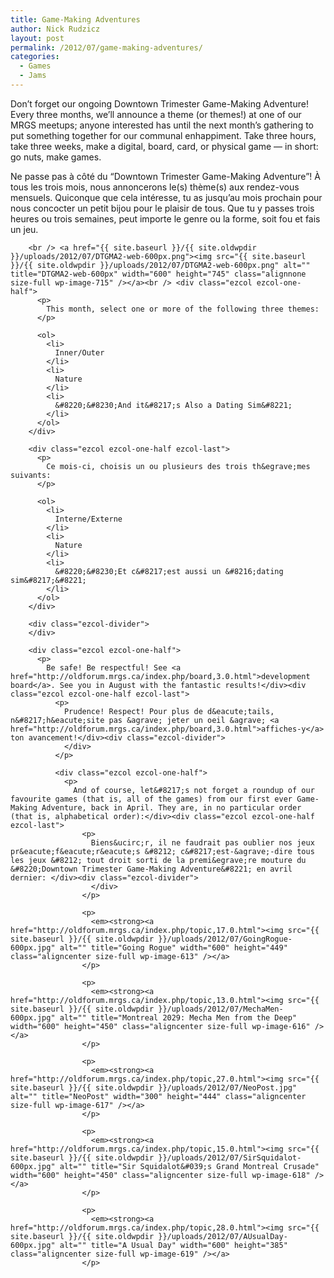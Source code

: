 ```yaml
---
title: Game-Making Adventures
author: Nick Rudzicz
layout: post
permalink: /2012/07/game-making-adventures/
categories:
  - Games
  - Jams
---
```

<div class="ezcol ezcol-one-half">
  <p>
    Don&#8217;t forget our ongoing Downtown Trimester Game-Making Adventure! Every three months, we&#8217;ll announce a theme (or themes!) at one of our MRGS meetups; anyone interested has until the next month&#8217;s gathering to put something together for our communal enhappiment. Take three hours, take three weeks, make a digital, board, card, or physical game &#8212; in short: go nuts, make games.</div><div class="ezcol ezcol-one-half ezcol-last">
      <p>
        Ne passe pas &agrave; c&ocirc;t&eacute; du &#8220;Downtown Trimester Game-Making Adventure&#8221;! &Agrave; tous les trois mois, nous annoncerons le(s) th&egrave;me(s) aux rendez-vous mensuels. Quiconque que cela int&eacute;resse, tu as jusqu&#8217;au mois prochain pour nous concocter un petit bijou pour le plaisir de tous. Que tu y passes trois heures ou trois semaines, peut importe le genre ou la forme, soit fou et fais un jeu.</div><div class="ezcol-divider">
        </div>
        
        <br /> <a href="{{ site.baseurl }}/{{ site.oldwpdir }}/uploads/2012/07/DTGMA2-web-600px.png"><img src="{{ site.baseurl }}/{{ site.oldwpdir }}/uploads/2012/07/DTGMA2-web-600px.png" alt="" title="DTGMA2-web-600px" width="600" height="745" class="alignnone size-full wp-image-715" /></a><br /> <div class="ezcol ezcol-one-half">
          <p>
            This month, select one or more of the following three themes:
          </p>
          
          <ol>
            <li>
              Inner/Outer
            </li>
            <li>
              Nature
            </li>
            <li>
              &#8220;&#8230;And it&#8217;s Also a Dating Sim&#8221;
            </li>
          </ol>
        </div>
        
        <div class="ezcol ezcol-one-half ezcol-last">
          <p>
            Ce mois-ci, choisis un ou plusieurs des trois th&egrave;mes suivants:
          </p>
          
          <ol>
            <li>
              Interne/Externe
            </li>
            <li>
              Nature
            </li>
            <li>
              &#8220;&#8230;Et c&#8217;est aussi un &#8216;dating sim&#8217;&#8221;
            </li>
          </ol>
        </div>
        
        <div class="ezcol-divider">
        </div>
        
        <div class="ezcol ezcol-one-half">
          <p>
            Be safe! Be respectful! See <a href="http://oldforum.mrgs.ca/index.php/board,3.0.html">development board</a>. See you in August with the fantastic results!</div><div class="ezcol ezcol-one-half ezcol-last">
              <p>
                Prudence! Respect! Pour plus de d&eacute;tails, n&#8217;h&eacute;site pas &agrave; jeter un oeil &agrave; <a href="http://oldforum.mrgs.ca/index.php/board,3.0.html">affiches-y</a> ton avancement!</div><div class="ezcol-divider">
                </div>
              </p>
              
              <div class="ezcol ezcol-one-half">
                <p>
                  And of course, let&#8217;s not forget a roundup of our favourite games (that is, all of the games) from our first ever Game-Making Adventure, back in April. They are, in no particular order (that is, alphabetical order):</div><div class="ezcol ezcol-one-half ezcol-last">
                    <p>
                      Biens&ucirc;r, il ne faudrait pas oublier nos jeux pr&eacute;f&eacute;r&eacute;s &#8212; c&#8217;est-&agrave;-dire tous les jeux &#8212; tout droit sorti de la premi&egrave;re mouture du &#8220;Downtown Trimester Game-Making Adventure&#8221; en avril dernier: </div><div class="ezcol-divider">
                      </div>
                    </p>
                    
                    <p>
                      <em><strong><a href="http://oldforum.mrgs.ca/index.php/topic,17.0.html"><img src="{{ site.baseurl }}/{{ site.oldwpdir }}/uploads/2012/07/GoingRogue-600px.jpg" alt="" title="Going Rogue" width="600" height="449" class="aligncenter size-full wp-image-613" /></a>
                    </p>
                    
                    <p>
                      <em><strong><a href="http://oldforum.mrgs.ca/index.php/topic,13.0.html"><img src="{{ site.baseurl }}/{{ site.oldwpdir }}/uploads/2012/07/MechaMen-600px.jpg" alt="" title="Montreal 2029: Mecha Men from the Deep" width="600" height="450" class="aligncenter size-full wp-image-616" /></a>
                    </p>
                    
                    <p>
                      <em><strong><a href="http://oldforum.mrgs.ca/index.php/topic,27.0.html"><img src="{{ site.baseurl }}/{{ site.oldwpdir }}/uploads/2012/07/NeoPost.jpg" alt="" title="NeoPost" width="300" height="444" class="aligncenter size-full wp-image-617" /></a>
                    </p>
                    
                    <p>
                      <em><strong><a href="http://oldforum.mrgs.ca/index.php/topic,15.0.html"><img src="{{ site.baseurl }}/{{ site.oldwpdir }}/uploads/2012/07/SirSquidalot-600px.jpg" alt="" title="Sir Squidalot&#039;s Grand Montreal Crusade" width="600" height="450" class="aligncenter size-full wp-image-618" /></a>
                    </p>
                    
                    <p>
                      <em><strong><a href="http://oldforum.mrgs.ca/index.php/topic,28.0.html"><img src="{{ site.baseurl }}/{{ site.oldwpdir }}/uploads/2012/07/AUsualDay-600px.jpg" alt="" title="A Usual Day" width="600" height="385" class="aligncenter size-full wp-image-619" /></a>
                    </p>